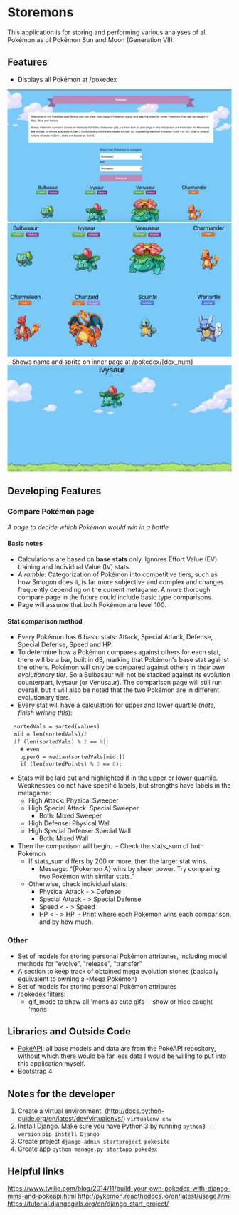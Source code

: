 # Storemons
This application is for storing and performing various analyses of all Pokémon as of Pokémon Sun and Moon (Generation VII). 

## Features
- Displays all Pokémon at /pokedex
<img src='screenshots/home1.jpg' />
<img src='screenshots/home2.jpg' />
- Shows name and sprite on inner page at /pokedex/[dex_num]
<img src='screenshots/inner.jpg' />

## Developing Features
### Compare Pokémon page
_A page to decide which Pokémon would win in a battle_

#### Basic notes
- Calculations are based on **base stats** only. Ignores Effort Value (EV) training and Individual Value (IV) stats. 
- _A ramble_: Categorization of Pokémon into competitive tiers, such as how Smogon does it, is far more subjective and complex and changes frequently depending on the current metagame. A more thorough compare page in the future could include basic type comparisons.
- Page will assume that both Pokémon are level 100.

#### Stat comparison method
- Every Pokémon has 6 basic stats: Attack, Special Attack, Defense, Special Defense, Speed and HP.
- To determine how a Pokémon compares against others for each stat, there will be a bar, built in d3, marking that Pokémon's base stat against the others. Pokémon will only be compared against others in _their own evolutionary tier_. So a Bulbasaur will not be stacked against its evolution counterpart, Ivysaur (or Venusaur). The comparison page will still run overall, but it will also be noted that the two Pokémon are in different evolutionary tiers.
- Every stat will have a [calculation](https://mashimo.wordpress.com/2013/07/06/quartiles-and-summary-statistics-in-python/) for upper and lower quartile (_note, finish writing this_):
```def upper_quartile(values):
  sortedVals = sorted(values)
  mid = len(sortedVals)/2
  if (len(sortedVals) % 2 == 0):
    # even
    upperQ = median(sortedVals[mid:])
    if (len(sortedPoints) % 2 == 0):
```
- Stats will be laid out and highlighted if in the upper or lower quartile. Weaknesses do not have specific labels, but strengths have labels in the metagame:
  - High Attack: Physical Sweeper
  - High Special Attack: Special Sweeper
    - Both: Mixed Sweeper
  - High Defense: Physical Wall
  - High Special Defense: Special Wall
     - Both: Mixed Wall
- Then the comparison will begin.
  - Check the stats_sum of both Pokémon
  - If stats_sum differs by 200 or more, then the larger stat wins.
    - Message: “{Pokemon A} wins by sheer power. Try comparing two Pokémon with similar stats.”
  - Otherwise, check individual stats:
    - Physical Attack - > Defense
    - Special Attack - > Special Defense
    - Speed < - > Speed
    - HP < - > HP
  - Print where each Pokémon wins each comparison, and by how much.

### Other
- Set of models for storing personal Pokémon attributes, including model methods for "evolve", "release", "transfer"
- A section to keep track of obtained mega evolution stones (basically equivalent to owning a -Mega Pokémon)
- Set of models for storing personal Pokémon attributes
- /pokedex filters:
  -  gif_mode to show all 'mons as cute gifs
  -  show or hide caught 'mons

## Libraries and Outside Code
- [PokéAPI](https://github.com/PokeAPI/pokeapi): all base models and data are from the PokéAPI repository, without which there would be far less data I would be willing to put into this application myself.
- Bootstrap 4

## Notes for the developer
1. Create a virtual environment. (http://docs.python-guide.org/en/latest/dev/virtualenvs/)
  `virtualenv env`
2. Install Django. Make sure you have Python 3 by running `python3 --version`
  `pip install Django`
3. Create project
  `django-admin startproject pokesite`
4. Create app
  `python manage.py startapp pokedex`

## Helpful links
https://www.twilio.com/blog/2014/11/build-your-own-pokedex-with-django-mms-and-pokeapi.html
http://pykemon.readthedocs.io/en/latest/usage.html
https://tutorial.djangogirls.org/en/django_start_project/
